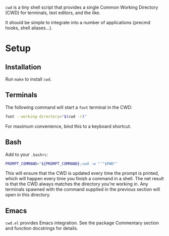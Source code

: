 `cwd` is a tiny shell script that provides a single Common Working Directory
(CWD) for terminals, text editors, and the like.

It should be simple to integrate into a number of applications (precmd hooks,
shell aliases...).

# Setup

## Installation
Run `make` to install `cwd`.

## Terminals
The following command will start a `foot` terminal in the CWD:
``` sh
foot --working-directory="$(cwd -r)"
```
For maximum convenience, bind this to a keyboard shortcut.

## Bash
Add to your `.bashrc`:
``` bash
PROMPT_COMMAND="${PROMPT_COMMAND};cwd -w "'"$PWD"'
```
This will ensure that the CWD is updated every time the prompt is printed,
which will happen every time you finish a command in a shell. The net
result is that the CWD always matches the directory you're working in.
Any terminals spawned with the command supplied in the previous section will
open in this directory.

## Emacs
`cwd.el` provides Emacs integration. See the package Commentary section and 
function docstrings for details.
